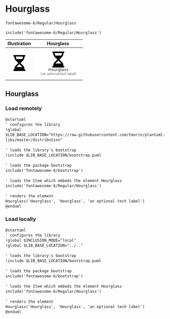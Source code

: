 # Hourglass


```text
fontawesome-6/Regular/Hourglass
```

```text
include('fontawesome-6/Regular/Hourglass')
```



| Illustration | Hourglass |
| :---: | :---: |
| ![illustration for Illustration](../../fontawesome-6/Regular/Hourglass.png) | ![illustration for Hourglass](../../fontawesome-6/Regular/Hourglass.Local.png) |




## Hourglass

### Load remotely
```plantuml
@startuml
' configures the library
!global $LIB_BASE_LOCATION="https://raw.githubusercontent.com/tmorin/plantuml-libs/master/distribution"

' loads the library's bootstrap
!include $LIB_BASE_LOCATION/bootstrap.puml

' loads the package bootstrap
include('fontawesome-6/bootstrap')

' loads the Item which embeds the element Hourglass
include('fontawesome-6/Regular/Hourglass')

' renders the element
Hourglass('Hourglass', 'Hourglass', 'an optional tech label')
@enduml
```

### Load locally
```plantuml
@startuml
' configures the library
!global $INCLUSION_MODE="local"
!global $LIB_BASE_LOCATION="../.."

' loads the library's bootstrap
!include $LIB_BASE_LOCATION/bootstrap.puml

' loads the package bootstrap
include('fontawesome-6/bootstrap')

' loads the Item which embeds the element Hourglass
include('fontawesome-6/Regular/Hourglass')

' renders the element
Hourglass('Hourglass', 'Hourglass', 'an optional tech label')
@enduml
```

